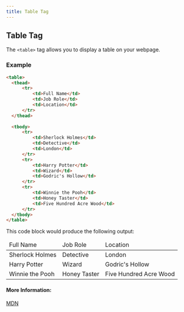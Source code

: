 ```yaml
---
title: Table Tag
---
```

## Table Tag
<!-- The article goes here, in GitHub-flavored Markdown. Feel free to add YouTube videos, images, and CodePen/JSBin embeds  -->
The `<table>` tag allows you to display a table on your webpage.

### Example
```html
<table>
  <thead>
      <tr>
          <td>Full Name</td>
          <td>Job Role</td>
          <td>Location</td>
      </tr>
  </thead>
  
  <tbody>
      <tr>
          <td>Sherlock Holmes</td>
          <td>Detective</td>
          <td>London</td>
      </tr>
      <tr>
          <td>Harry Potter</td>
          <td>Wizard</td>
          <td>Godric's Hollow</td>
      </tr>
      <tr>
          <td>Winnie the Pooh</td>
          <td>Honey Taster</td>
          <td>Five Hundred Acre Wood</td>
      </tr>
  </tbody>
</table>
```
This code block would produce the following output:

<table>
  <thead>
      <tr>
          <td>Full Name</td>
          <td>Job Role</td>
          <td>Location</td>
      </tr>
  </thead>
  
  <tbody>
      <tr>
          <td>Sherlock Holmes</td>
          <td>Detective</td>
          <td>London</td>
      </tr>
      <tr>
          <td>Harry Potter</td>
          <td>Wizard</td>
          <td>Godric's Hollow</td>
      </tr>
      <tr>
          <td>Winnie the Pooh</td>
          <td>Honey Taster</td>
          <td>Five Hundred Acre Wood</td>
      </tr>
  </tbody>
</table>


#### More Information:
<!-- Please add any articles you think might be helpful to read before writing the article -->
[MDN](https://developer.mozilla.org/en-US/docs/Web/HTML/Element/table)

